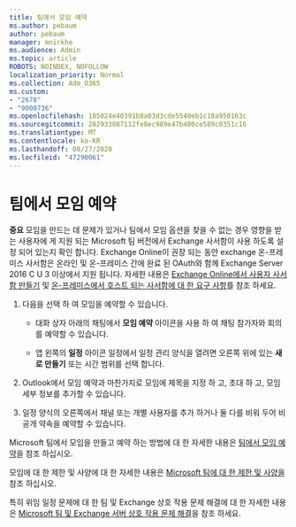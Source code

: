 ```yaml
---
title: 팀에서 모임 예약
ms.author: pebaum
author: pebaum
manager: mnirkhe
ms.audience: Admin
ms.topic: article
ROBOTS: NOINDEX, NOFOLLOW
localization_priority: Normal
ms.collection: Adm_O365
ms.custom:
- "2678"
- "9000736"
ms.openlocfilehash: 185024e40391b8a03d3cde5540eb1c18a950163c
ms.sourcegitcommit: 282933087112fe8ec989e47b400ce589c0351c16
ms.translationtype: MT
ms.contentlocale: ko-KR
ms.lasthandoff: 08/27/2020
ms.locfileid: "47290061"
---
```

# <a name="schedule-a-meeting-in-teams"></a>팀에서 모임 예약

**중요** 모임을 만드는 데 문제가 있거나 팀에서 모임 옵션을 찾을 수 없는 경우 영향을 받는 사용자에 게 지원 되는 Microsoft 팀 버전에서 Exchange 사서함이 사용 하도록 설정 되어 있는지 확인 합니다. Exchange Online이 권장 되는 동안 exchange 온-프레미스 사서함은 온라인 및 온-프레미스 간에 완료 된 OAuth와 함께 Exchange Server 2016 C U 3 이상에서 지원 됩니다. 자세한 내용은 [Exchange Online에서 사용자 사서함 만들기](https://docs.microsoft.com/exchange/recipients-in-exchange-online/create-user-mailboxes) 및 [온-프레미스에서 호스트 되는 사서함에 대 한 요구 사항](https://docs.microsoft.com/microsoftteams/exchange-teams-interact#requirements-for-mailboxes-hosted-on-premises)를 참조 하세요. 

1. 다음을 선택 하 여 모임을 예약할 수 있습니다.

    - 대화 상자 아래의 채팅에서 **모임 예약** 아이콘을 사용 하 여 채팅 참가자와 회의를 예약할 수 있습니다.

    - 앱 왼쪽의 **일정** 아이콘 일정에서 일정 관리 양식을 열려면 오른쪽 위에 있는 **새로 만들기** 또는 시간 범위를 선택 합니다.

2. Outlook에서 모임 예약과 마찬가지로 모임에 제목을 지정 하 고, 초대 하 고, 모임 세부 정보를 추가할 수 있습니다.

3. 일정 양식의 오른쪽에서 채널 또는 개별 사용자를 추가 하거나 둘 다를 비워 두어 비공개 약속을 예약할 수 있습니다.

Microsoft 팀에서 모임을 만들고 예약 하는 방법에 대 한 자세한 내용은 [팀에서 모임 예약](https://support.office.com/article/Schedule-a-meeting-in-Teams-943507a9-8583-4c58-b5d2-8ec8265e04e5)을 참조 하십시오.

모임에 대 한 제한 및 사양에 대 한 자세한 내용은 [Microsoft 팀에 대 한 제한 및 사양을](https://docs.microsoft.com/microsoftteams/limits-specifications-teams#meetings-and-calls)참조 하십시오.

특히 위임 일정 문제에 대 한 팀 및 Exchange 상호 작용 문제 해결에 대 한 자세한 내용은 [Microsoft 팀 및 Exchange 서버 상호 작용 문제 해결](https://docs.microsoft.com/microsoftteams/troubleshoot/known-issues/teams-exchange-interaction-issue)을 참조 하세요.